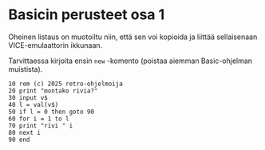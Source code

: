 # Basicin perusteet osa 1

Oheinen listaus on muotoiltu niin, että sen voi kopioida ja liittää sellaisenaan VICE-emulaattorin ikkunaan.

Tarvittaessa kirjoita ensin `new` -komento (poistaa aiemman Basic-ohjelman muistista).

```
10 rem (c) 2025 retro-ohjelmoija
20 print "montako rivia?"
30 input v$
40 l = val(v$)
50 if l = 0 then goto 90
60 for i = 1 to l
70 print "rivi " i
80 next i
90 end

```



